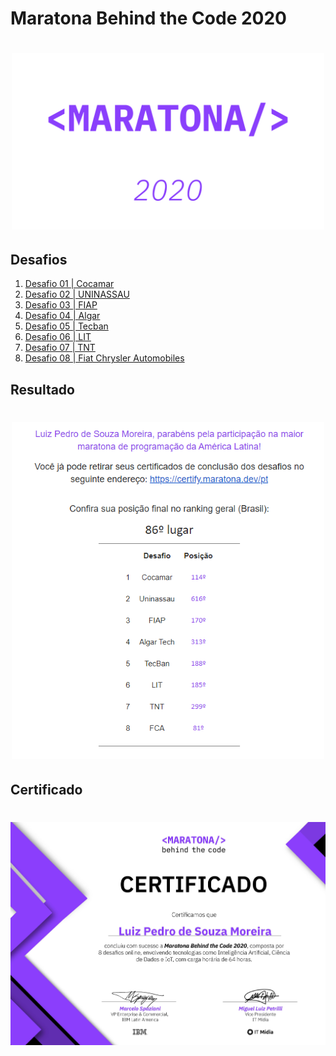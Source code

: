 # Maratona Behind the Code 2020

<h1 align="center">
    <a href="https://maratona.dev/pt">
        <img src=".github/img/logo-pt.png" width="500" alt="Maratona Behind the Code"  />
    </a>
</h1>

## Desafios

1. [Desafio 01 | Cocamar](https://github.com/maratonadev-br/desafio-1-2020)
2. [Desafio 02 | UNINASSAU](https://github.com/maratonadev-br/desafio-2-2020)
3. [Desafio 03 | FIAP](https://github.com/maratonadev-br/desafio-3-2020)
4. [Desafio 04 | Algar](https://github.com/maratonadev-br/desafio-4-2020)
5. [Desafio 05 | Tecban](https://github.com/maratonadev-br/desafio-5-2020)
6. [Desafio 06 | LIT](https://github.com/maratonadev-br/desafio-6-2020)
7. [Desafio 07 | TNT](https://github.com/maratonadev-br/desafio-7-2020)
8. [Desafio 08 | Fiat Chrysler Automobiles](https://github.com/maratonadev-br/desafio-8-2020)

## Resultado

<h1 align="center">
    <img src=".github/img/rank.png" width="500" alt="Rank"  />
</h1>

## Certificado

<h1 align="center">
    <img src=".github/img/Geral.jpg" width="600" alt="Certificado Geral"  />
</h1>

